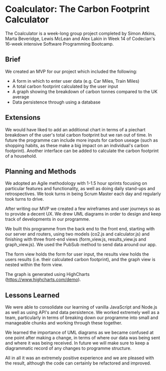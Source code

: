 # Coalculator: The Carbon Footprint Calculator

The Coalculator is a week-long group project completed by Simon Atkins, Marta Beveridge, Lewis McLean and Alex Lakin in Week 14 of Codeclan's 16-week intensive Software Programming Bootcamp.

## Brief
We created an MVP for our project which included the following:

- A form in which to enter user data (e.g. Car Miles, Train Miles)
- A total carbon footprint calculated by the user input
- A graph showing the breakdown of carbon tonnes compared to the UK average
- Data persistence through using a database

## Extensions

We would have liked to add an additional chart in terms of a piechart breakdown of the user's total carbon footprint but we ran out of time. In future the programme can include more inputs for carbon useage (such as shopping habits, as these make a big impact on an individual's carbon footprint). Another interface can be added to calculate the carbon footprint of a household.

## Planning and Methods
We adopted an Agile methodology with 1-1.5 hour sprints focusing on particular features and functionality, as well as doing daily stand-ups and retrospectives. We took turns in being Scrum Master each day and regularly took turns to drive.

After writing our MVP we created a few wireframes and user journeys so as to provide a decent UX. We drew UML diagrams in order to design and keep track of developments in our programme.

We built this programme from the back end to the front end, starting with our server and routers, using two models (co2.js and calculator.js) and finishing with three front-end views (form_view.js, results_view.js and graph_view.js). We used the PubSub method to send data around our app.

The form view holds the form for user input, the results view holds the users results (i.e. their calculated carbon footprint), and the graph view is nested within the form view.

The graph is generated using HighCharts (https://www.highcharts.com/demo).

## Lessons Learned
We were able to consolidate our learning of vanilla JavaScript and Node.js as well as using API's and data persistence. We worked extremely well as a team, particularly in terms of breaking down our programme into small and manageable chunks and working through these together.

We learned the importance of UML diagrams as we became confused at one point after making a change, in terms of where our data was being sent and where it was being received. In future we will make sure to keep a diagrammatic record of any changes to programme structure.

All in all it was an extremely positive experience and we are pleased with the result, although the code can certainly be refactored and improved.

